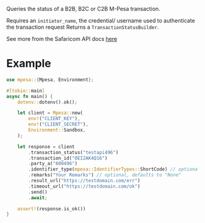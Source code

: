 Queries the status of a B2B, B2C or C2B M-Pesa transaction.

Requires an `initiator_name`, the credential/ username used to authenticate the transaction request
Returns a `TransactionStatusBuilder`.

See more from the Safaricom API docs [here](https://developer.safaricom.co.ke/Documentation)

# Example
```rust
use mpesa::{Mpesa, Environment};

#[tokio::main]
async fn main() {
    dotenv::dotenv().ok();

	let client = Mpesa::new(
        env!("CLIENT_KEY"),
        env!("CLIENT_SECRET"),
        Environment::Sandbox,
	);

    let response = client
	    .transaction_status("testapi496")
	    .transaction_id("OEI2AK4Q16")
	    .party_a("600496")
	    .identifier_type(mpesa::IdentifierTypes::ShortCode) // optional, defaults to `IdentifierTypes::ShortCode`
        .remarks("Your Remarks") // optional, defaults to "None"
        .result_url("https://testdomain.com/err")
        .timeout_url("https://testdomain.com/ok")
        .send()
        .await;

    assert!(response.is_ok())
}
```
